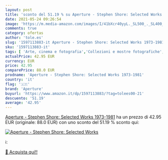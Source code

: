 ```yaml
---
layout: post
title: 'sconto del 51.19 % su Aperture - Stephen Shore: Selected Works  '
date: 2021-05-24 09:26:54
image: 'https://m.media-amazon.com/images/I/41bXcr40yyL._SL500_._SL400_.jpg'
comments: true
category: ofertas
author: 'tole.es'
slug: '1597113883-it Aperture - Stephen Shore: Selected Works 1973-1981'
sku: '1597113883-it'
tags: [ 'Arte, cinema e fotografia','Collezioni e mostre fotografiche','Fotografia','Libri','Singoli fotografi','aperture', ]
actualPrice: 42.95 EUR
currency: EUR
price: 42.95
comparePrice: 88.0 EUR
prodname: 'Aperture - Stephen Shore: Selected Works 1973-1981'
country: 'it'
flag: '🇮🇹'
brand: 'Aperture'
buyurl: 'https://www.amazon.it/dp/1597113883/?tag=tolees00-21'
descuento: '51.19'
average: '42.95'
---
```


[Aperture - Stephen Shore: Selected Works 1973-1981](https://www.amazon.it/dp/1597113883/?tag=tolees00-21) ha un prezzo di 42.95 EUR (originale: 88.0 EUR) con uno sconto del 51.19 % sconto qui:

[![Aperture - Stephen Shore: Selected Works](https://m.media-amazon.com/images/I/41bXcr40yyL._SL500_._SL400_.jpg)](https://www.amazon.it/dp/1597113883/?tag=tolees00-21)

ℹ️:


[🛒 Acquista qui!!](https://www.amazon.it/dp/1597113883/?tag=tolees00-21)
